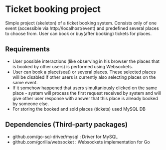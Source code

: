 # Ticket booking project

Simple project (skeleton) of a ticket booking system.
Consists only of one event (accessible via http://localhost/event) and predefined several places to choose from.
User can book or buy(after booking) tickets for places.

## Requirements
- User possible interactions (like observing in his browser the places that is booked by other users) is performed using Websockets.
- User can book a place(seat) or several places. These selected places will be disabled if other users is currently also selecting places on the same event.
- If it somehow happened that users simultaniously clicked on the same place - system will process the first request received by system and will give other user response with answer that this place is already booked by someone else.
- For storing the booked and sold places (tickets) used MySQL DB

## Dependencies (Third-party packages)
- github.com/go-sql-driver/mysql : Driver for MySQL 
- github.com/gorilla/websocket : Websockets implementation for Go